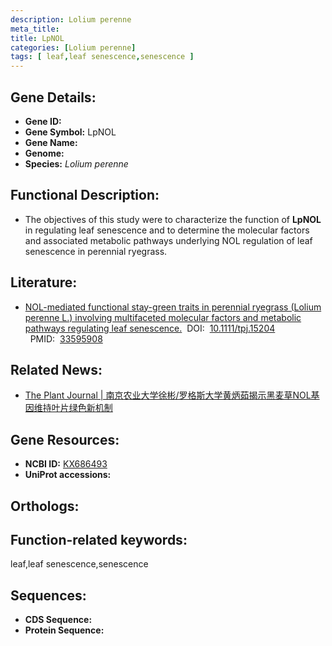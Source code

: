 ```yaml
---
description: Lolium perenne
meta_title:
title: LpNOL
categories: [Lolium perenne]
tags: [ leaf,leaf senescence,senescence ]
---
```


## Gene Details:
- **Gene ID:**	[]()
- **Gene Symbol:** LpNOL
- **Gene Name:** 
- **Genome:** []()
- **Species:** *Lolium perenne*

## Functional Description:
   - The objectives of this study were to characterize the function of **LpNOL** in regulating leaf senescence and to determine the molecular factors and associated metabolic pathways underlying NOL regulation of leaf senescence in perennial ryegrass.

## Literature:
   - [NOL-mediated functional stay-green traits in perennial ryegrass (Lolium perenne L.) involving multifaceted molecular factors and metabolic pathways regulating leaf senescence.]( https://onlinelibrary.wiley.com/doi/10.1111/tpj.15204)&nbsp;&nbsp;DOI:&nbsp;&nbsp;[10.1111/tpj.15204 ](https://onlinelibrary.wiley.com/doi/10.1111/tpj.15204)&nbsp;&nbsp;PMID:&nbsp;&nbsp;[33595908](https://pubmed.ncbi.nlm.nih.gov/33595908/)

## Related News:
   - [The Plant Journal | 南京农业大学徐彬/罗格斯大学黄炳茹揭示黑麦草NOL基因维持叶片绿色新机制](https://mp.weixin.qq.com/s?__biz=Mzg3MDEwNDEyMg==&mid=2247505903&idx=6&sn=953eb8e463d27e5b83f32bd06de30dfe&chksm=ce907abaf9e7f3ac0bd1f42bc3d59219cc2085509447dec1225468b12cf726933cadcc8efe57&scene=27#wechat_redirect)

## Gene Resources:
- **NCBI ID:** [KX686493](https://www.ncbi.nlm.nih.gov/gene/?term=KX686493)
- **UniProt accessions:** [](https://www.uniprot.org/uniprotkb//entry)

## Orthologs:


## Function-related keywords:
leaf,leaf senescence,senescence

## Sequences:
- **CDS Sequence:**
- **Protein Sequence:**
